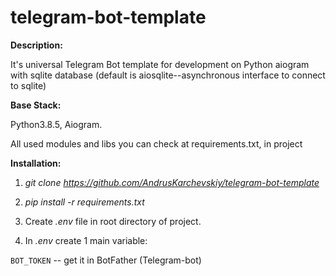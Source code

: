 # telegram-bot-template

**Description:**

It's universal Telegram Bot template for development on Python aiogram with sqlite database (default is aiosqlite--asynchronous interface to connect to sqlite)

**Base Stack:** 

Python3.8.5, Aiogram.

All used modules and libs you can check at requirements.txt, in project

**Installation:** 

1) *git clone https://github.com/AndrusKarchevskiy/telegram-bot-template* 

2) *pip install -r requirements.txt*

3) Create *.env* file in root directory of project. 

4) In *.env* create 1 main variable: 

`BOT_TOKEN` -- get it in BotFather (Telegram-bot)